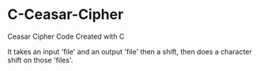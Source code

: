 # C-Ceasar-Cipher
Ceasar Cipher Code Created with C

It takes an input 'file' and an output 'file' then a shift, then does a character shift on those 'files'.
